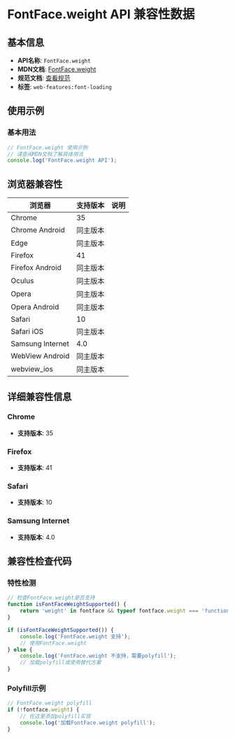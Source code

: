 # FontFace.weight API 兼容性数据

## 基本信息

- **API名称**: `FontFace.weight`
- **MDN文档**: [FontFace.weight](https://developer.mozilla.org/docs/Web/API/FontFace/weight)
- **规范文档**: [查看规范](https://drafts.csswg.org/css-font-loading/#dom-fontface-weight)
- **标签**: `web-features:font-loading`

## 使用示例

### 基本用法

```javascript
// FontFace.weight 使用示例
// 请查阅MDN文档了解具体用法
console.log('FontFace.weight API');
```

## 浏览器兼容性

| 浏览器 | 支持版本 | 说明 |
|--------|----------|------|
| Chrome | 35 |  |
| Chrome Android | 同主版本 |  |
| Edge | 同主版本 |  |
| Firefox | 41 |  |
| Firefox Android | 同主版本 |  |
| Oculus | 同主版本 |  |
| Opera | 同主版本 |  |
| Opera Android | 同主版本 |  |
| Safari | 10 |  |
| Safari iOS | 同主版本 |  |
| Samsung Internet | 4.0 |  |
| WebView Android | 同主版本 |  |
| webview_ios | 同主版本 |  |

## 详细兼容性信息

### Chrome

- **支持版本**: 35

### Firefox

- **支持版本**: 41

### Safari

- **支持版本**: 10

### Samsung Internet

- **支持版本**: 4.0

## 兼容性检查代码

### 特性检测

```javascript
// 检查FontFace.weight是否支持
function isFontFaceWeightSupported() {
    return 'weight' in fontface && typeof fontface.weight === 'function';
}

if (isFontFaceWeightSupported()) {
    console.log('FontFace.weight 支持');
    // 使用FontFace.weight
} else {
    console.log('FontFace.weight 不支持，需要polyfill');
    // 加载polyfill或使用替代方案
}
```

### Polyfill示例

```javascript
// FontFace.weight polyfill
if (!fontface.weight) {
    // 在这里添加polyfill实现
    console.log('加载FontFace.weight polyfill');
}
```

